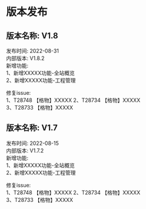 # 版本发布

## 版本名称: V1.8
发布时间: 2022-08-31  
内部版本: V1.8.2  
新增功能:  
1、新增XXXXX功能-全站概览  
2、新增XXXXX功能-工程管理  

修复issue:  
1、T28748 【格物】XXXXX
2、T28734 【格物】XXXXX  
3、T28733 【格物】XXXXX  


## 版本名称: V1.7
发布时间: 2022-08-15  
内部版本: V1.7.2  
新增功能:  
1、新增XXXXX功能-全站概览  
2、新增XXXXX功能-工程管理

修复issue:  
1、T28748 【格物】XXXXX
2、T28734 【格物】XXXXX  
3、T28733 【格物】XXXXX  